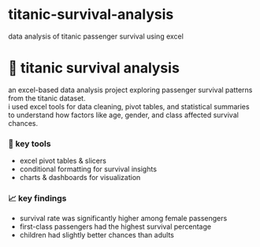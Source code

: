 # titanic-survival-analysis
data analysis of titanic passenger survival using excel

# 🚢 titanic survival analysis

an excel-based data analysis project exploring passenger survival patterns from the titanic dataset.  
i used excel tools for data cleaning, pivot tables, and statistical summaries to understand how factors like age, gender, and class affected survival chances.

### 🧮 key tools
- excel pivot tables & slicers  
- conditional formatting for survival insights  
- charts & dashboards for visualization  

### 📈 key findings
- survival rate was significantly higher among female passengers  
- first-class passengers had the highest survival percentage  
- children had slightly better chances than adults  
